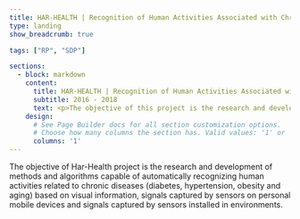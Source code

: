 ```yaml
---
title: HAR-HEALTH | Recognition of Human Activities Associated with Chronic Diseases
type: landing
show_breadcrumb: true

tags: ["RP", "SDP"]

sections:
  - block: markdown
    content:
      title: HAR-HEALTH | Recognition of Human Activities Associated with Chronic Diseases
      subtitle: 2016 - 2018
      text: <p>The objective of this project is the research and development of methods and algorithms capable of automatically recognizing human activities related to chronic diseases (diabetes, hypertension, obesity and aging) based on visual information, signals captured by sensors on personal mobile devices and signals captured by sensors installed in environments.
    design:
      # See Page Builder docs for all section customization options.
      # Choose how many columns the section has. Valid values: '1' or '2'.
      columns: '1'
---
```


The objective of Har-Health project is the research and development of methods and algorithms capable of automatically recognizing human activities related to chronic diseases (diabetes, hypertension, obesity and aging) based on visual information, signals captured by sensors on personal mobile devices and signals captured by sensors installed in environments.